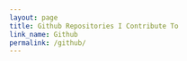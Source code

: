 ```yaml
---
layout: page
title: Github Repositories I Contribute To
link_name: Github
permalink: /github/
---
```


<script type="text/javascript">{% include js/github.js %}</script>

<div class="spinner">
  <div class="double-bounce1"></div>
  <div class="double-bounce2"></div>
</div>

<div id="repositories"></div>

